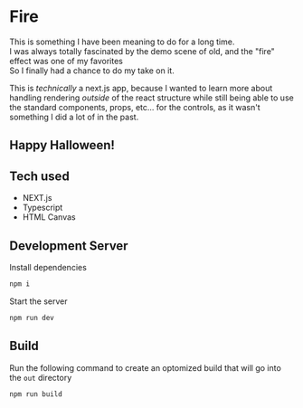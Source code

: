 # Fire
This is something I have been meaning to do for a long time. <br/>
I was always totally fascinated by the demo scene of old, and the "fire" effect was one of my favorites <br/>
So I finally had a chance to do my take on it.

This is _technically_ a next.js app, because I wanted to learn more about handling rendering _outside_ of the react structure while
still being able to use the standard components, props, etc... for the controls, as it wasn't something I did a lot of in the past.

## Happy Halloween!


## Tech used
- NEXT.js
- Typescript
- HTML Canvas

## Development Server
Install dependencies
```bash
npm i
```

Start the server

```bash
npm run dev
```

## Build
Run the following command to create an optomized build that will go into the `out` directory 
```bash
npm run build
```
